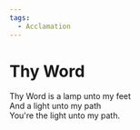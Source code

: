 ```yaml
---  
tags:  
  - Acclamation  
---  
```

# Thy Word  
  
Thy Word is a lamp unto my feet  
And a light unto my path  
You're the light unto my path.  